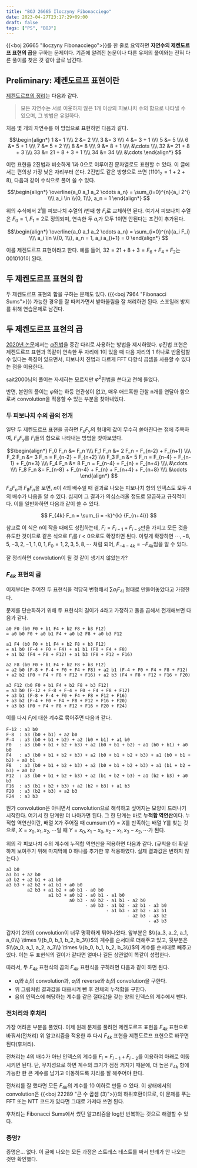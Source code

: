 ```yaml
---
title: "BOJ 26665 Iloczyny Fibonacciego"
date: 2023-04-27T23:17:29+09:00
draft: false
tags: ["PS", "BOJ"]
---
```


{{<boj 26665 "Iloczyny Fibonacciego">}}를 한 줄로 요약하면 **자연수의 제켄도르프 표현의 곱**을 구하는 문제이다.
기존에 알려진 논문이나 다른 유저의 풀이와는 전혀 다른 풀이를 찾은 것 같아 글로 남긴다.

<!--more-->

## Preliminary: 제켄도르프 표현이란

[제켄도르프의 정리](https://en.wikipedia.org/wiki/Zeckendorf%27s_theorem)는 다음과 같다.

> 모든 자연수는 서로 이웃하지 않은 1개 이상의 피보나치 수의 합으로 나타낼 수 있으며, 그 방법은 유일하다.

처음 몇 개의 자연수를 이 방법으로 표현하면 다음과 같다.

$$\begin{align*}
1 &= 1 \\\\ 2 &= 2 \\\\ 3 &= 3 \\\\ 4 &= 3 + 1 \\\\ 5 &= 5 \\\\ 6 &= 5 + 1 \\\\ 7 &= 5 + 2 \\\\ 8 &= 8 \\\\ 9 &= 8 + 1 \\\\ &\cdots \\\\
32 &= 21 + 8 + 3 \\\\ 33 &= 21 + 8 + 3 + 1 \\\\ 34 &= 34 \\\\ &\cdots
\end{align*}
$$

이런 표현을 2진법과 비슷하게 1과 0으로 이루어진 문자열로도 표현할 수 있다. 이 글에서는 편의상 가장 낮은 자리부터 쓴다.
2진법도 같은 방향으로 쓰면 ($1101_2 = 1 + 2 + 8$), 다음과 같이 수식으로 풀어 쓸 수 있다.

$$\begin{align*}
\overline{a_0 a_1 a_2 \cdots a_n} = \sum_{i=0}^{n}{a_i 2^i} \\\\ a_i \in \\{0, 1\\}, a_n = 1
\end{align*}
$$

위의 수식에서 $2^i$를 피보나치 수열의 $i$번째 항 $F_i$로 교체하면 된다.
여기서 피보나치 수열은 $F_0 = 1, F_1 = 2$로 정의되며, 연속한 두 $a_i$가 모두 1이면 안된다는 조건이 추가된다.

$$\begin{align*}
\overline{a_0 a_1 a_2 \cdots a_n} = \sum_{i=0}^{n}{a_i F_i} \\\\ a_i \in \\{0, 1\\}, a_n = 1, a_i a_{i+1} = 0
\end{align*}
$$

이를 제켄도르프 표현이라고 한다. 예를 들어, $32 = 21 + 8 + 3 = F_6 + F_4 + F_2$는 $0010101$이 된다.

## 두 제켄도르프 표현의 합

두 제켄도르프 표현의 합을 구하는 문제도 있다. ({{<boj 7964 "Fibonacci Sums">}})
가능한 경우를 잘 따져가면서 받아올림을 잘 처리하면 된다. 스포일러 방지를 위해 연습문제로 남긴다.

## 두 제켄도르프 표현의 곱

[2020년 논문](https://drops.dagstuhl.de/opus/volltexte/2020/12777/)에서는 [$\varphi$진법](https://en.wikipedia.org/wiki/Golden_ratio_base)을 중간 다리로 사용하는 방법을 제시하였다.
$\varphi$진법 표현은 제켄도르프 표현과 똑같이 연속한 두 자리에 1이 있을 때 다음 자리의 1 하나로 반올림할 수 있다는 특징이 있으면서,
피보나치 진법과 다르게 FFT 다항식 곱셈을 사용할 수 있다는 점을 이용한다.

sait2000님의 풀이는 자세히는 모르지만 $\varphi^2$진법을 쓴다고 전해 들었다.

반면, 본인의 풀이는 $\varphi$와는 하등 연관성이 없고, 매우 애드혹한 관찰 n개를 연달아 함으로써 convolution을 적용할 수 있는 부분을 찾아내었다.

### 두 피보나치 수의 곱의 전개

일단 두 제켄도르프 표현을 곱하면 $F_x F_y$의 형태의 값이 무수히 쏟아진다는 점에 주목하여, $F_x F_y$를 $F_i$들의 합으로 나타내는 방법을 찾아보았다.

$$\begin{align*}
F_0 F_n &= F_n \\\\
F_1 F_n &= 2 F_n = F_{n-2} + F_{n+1} \\\\
F_2 F_n &= 3 F_n = F_{n-2} + F_{n+2} \\\\
F_3 F_n &= 5 F_n = F_{n-4} + F_{n-1} + F_{n+3} \\\\
F_4 F_n &= 8 F_n = F_{n-4} + F_{n} + F_{n+4} \\\\
&\cdots \\\\
F_8 F_n &= F_{n-8} + F_{n-4} + F_{n} + F_{n+4} + F_{n+8} \\\\
&\cdots
\end{align*}
$$

$F_4 F_n$과 $F_8 F_n$을 보면, $n$이 4의 배수일 때 결과로 나오는 피보나치 항의 인덱스도 모두 4의 배수가 나옴을 알 수 있다.
심지어 그 결과가 의심스러울 정도로 깔끔하고 규칙적이다. 이를 일반화하면 다음과 같이 쓸 수 있다.

$$
F_{4k} F_n = \sum_{i = -k}^{k} {F_{n+4i}}
$$

참고로 이 식은 $n$이 작을 때에도 성립하는데, $F_i = F_{i-1} + F_{i-2}$만을 가지고 모든 것을 유도한 것이므로 같은 식으로 $F_i$를 $i<0$으로도 확장하면 된다.
이렇게 확장하면 $\cdots, -8, 5, -3, 2, -1, 1, 0, 1, F_0 = 1, 2, 3, 5, 8, \cdots$ 처럼 되어, $F_{-4-4k} = -F_{4k}$임을 알 수 있다.

잘 정리하면 convolution이 될 것 같이 생기지 않았는가?

### $F_{4k}$ 표현의 곱

이제부터는 주어진 두 표현식을 적당히 변형해서 $\sum a_i F_{4i}$ 형태로 만들어놓았다고 가정한다.

문제를 단순화하기 위해 두 표현식의 길이가 4라고 가정하고 둘을 곱해서 전개해보면 다음과 같다.

```
a0 F0 (b0 F0 + b1 F4 + b2 F8 + b3 F12)
= a0 b0 F0 + a0 b1 F4 + a0 b2 F8 + a0 b3 F12

a1 F4 (b0 F0 + b1 F4 + b2 F8 + b3 F12)
= a1 b0 (F-4 + F0 + F4) + a1 b1 (F0 + F4 + F8)
+ a1 b2 (F4 + F8 + F12) + a1 b3 (F8 + F12 + F16)

a2 F8 (b0 F0 + b1 F4 + b2 F8 + b3 F12)
= a2 b0 (F-8 + F-4 + F0 + F4 + F8) + a2 b1 (F-4 + F0 + F4 + F8 + F12)
+ a2 b2 (F0 + F4 + F8 + F12 + F16) + a2 b3 (F4 + F8 + F12 + F16 + F20)

a3 F12 (b0 F0 + b1 F4 + b2 F8 + b3 F12)
= a3 b0 (F-12 + F-8 + F-4 + F0 + F4 + F8 + F12)
+ a3 b1 (F-8 + F-4 + F0 + F4 + F8 + F12 + F16)
+ a3 b2 (F-4 + F0 + F4 + F8 + F12 + F16 + F20)
+ a3 b3 (F0 + F4 + F8 + F12 + F16 + F20 + F24)
```

이를 다시 $F_i$에 대한 계수로 묶어주면 다음과 같다.

```
F-12 : a3 b0
F-8  : a3 (b0 + b1) + a2 b0
F-4  : a3 (b0 + b1 + b2) + a2 (b0 + b1) + a1 b0
F0   : a3 (b0 + b1 + b2 + b3) + a2 (b0 + b1 + b2) + a1 (b0 + b1) + a0 b0
F4   : a3 (b0 + b1 + b2 + b3) + a2 (b0 + b1 + b2 + b3) + a1 (b0 + b1 + b2) + a0 b1
F8   : a3 (b0 + b1 + b2 + b3) + a2 (b0 + b1 + b2 + b3) + a1 (b1 + b2 + b3) + a0 b2
F12  : a3 (b0 + b1 + b2 + b3) + a2 (b1 + b2 + b3) + a1 (b2 + b3) + a0 b3
F16  : a3 (b1 + b2 + b3) + a2 (b2 + b3) + a1 b3
F20  : a3 (b2 + b3) + a2 b3
F24  : a3 b3
```

뭔가 convolution은 아니면서 convolution으로 해석하고 싶어지는 모양이 드러나기 시작한다. 여기서 한 단계만 더 나아가면 된다.
그 한 단계는 바로 **누적합 역연산**이다. 누적합 역연산이란, 배열 $X$가 주어질 때 $\operatorname{cumsum}(Y) = X$를 만족하는 배열 $Y$를 찾는 것으로,
$X = x_0, x_1, x_2, \cdots$일 때 $Y = x_0, x_1 - x_0, x_2 - x_1, x_3 - x_2, \cdots$가 된다.

위의 각 피보나치 수의 계수에 누적합 역연산을 적용하면 다음과 같다.
(규칙을 더 확실하게 보여주기 위해 마지막에 0 하나를 추가한 후 적용하였다. 실제 결과값은 변하지 않는다.)

```
a3 b0
a3 b1 + a2 b0
a3 b2 + a2 b1 + a1 b0
a3 b3 + a2 b2 + a1 b1 + a0 b0
        a2 b3 + a1 b2 + a0 b1 - a0 b0
                a1 b3 + a0 b2 - a0 b1 - a1 b0
                        a0 b3 - a0 b2 - a1 b1 - a2 b0
                              - a0 b3 - a1 b2 - a2 b1 - a3 b0
                                      - a1 b3 - a2 b2 - a3 b1
                                              - a2 b3 - a3 b2
                                                      - a3 b3

```

갑자기 2개의 convolution이 너무 명확하게 튀어나왔다.
앞부분은 $\\{a_3, a_2, a_1, a_0\\} \times \\{b_0, b_1, b_2, b_3\\}$의 계수를 순서대로 더해주고 있고,
뒷부분은 $\\{a_0, a_1, a_2, a_3\\} \times \\{b_0, b_1, b_2, b_3\\}$의 계수를 순서대로 빼주고 있다.
이는 두 표현식의 길이가 같다면 얼마나 길든 상관없이 똑같이 성립한다.

따라서, 두 $F_{4k}$ 표현식의 곱의 $F_{4k}$ 표현식을 구하려면 다음과 같이 하면 된다.

* $a_i$와 $b_i$의 convolution과, $a_i$의 reverse와 $b_i$의 convolution을 구한다.
* 위 그림처럼 결과값을 대응시켜 뺀 후 전체의 누적합을 구한다.
* 음의 인덱스에 해당하는 계수를 같은 절대값을 갖는 양의 인덱스의 계수에서 뺀다.

### 전처리와 후처리

가장 어려운 부분을 풀었다. 이제 원래 문제를 풀려면 제켄도르프 표현을 $F_{4k}$ 표현으로 바꿔서(전처리) 위 알고리즘을 적용한 후 다시 $F_{4k}$ 표현을 제켄도르프 표현으로 바꾸면 된다(후처리).

전처리는 4의 배수가 아닌 인덱스의 계수를 $F_i = F_{i-1} + F_{i-2}$를 이용하여 아래로 이동시키면 된다.
단, 무지성으로 하면 계수의 크기가 점점 커지기 때문에, 더 높은 $F_{4k}$ 항에 가능한 한 큰 계수를 남기고 이동하도록 처리를 잘 해주어야 한다.

전처리를 잘 했다면 모든 $F_{4k}$의 계수를 10 이하로 만들 수 있다.
이 상태에서의 convolution은 {{<boj 22289 "큰 수 곱셈 (3)">}}의 하위호환이므로, 이 문제를 푸는 FFT 또는 NTT 코드가 있다면 그대로 가져다 쓰면 된다.

후처리는 Fibonacci Sums에서 썼던 알고리즘을 log번 반복하는 것으로 해결할 수 있다.

### 증명?

증명은... 없다. 이 글에 나오는 모든 과정은 스트레스 테스트를 짜서 반례가 안 나오는 것만 확인했다.
